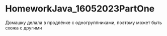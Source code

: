 # HomeworkJava_16052023PartOne
Домашку делала в продлёнке с одногруппниками, поэтому может быть схожа с другими
